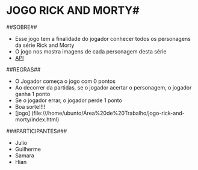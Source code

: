 # JOGO RICK AND MORTY#



##SOBRE##
- Esse jogo tem a finalidade do jogador conhecer todos os personagens da série Rick and Morty
- O jogo nos mostra imagens de cada personagem desta série
- [API](https://rickandmortyapi.com/)


 ##REGRAS##
 - O Jogador começa o jogo com 0 pontos 
 - Ao decorrer da partidas, se o jogador acertar o personagem, o jogador ganha 1 ponto
 - Se o jogador errar, o jogador perde 1 ponto
 - Boa sorte!!!!
 - [jogo] (file:///home/ubunto/Área%20de%20Trabalho/jogo-rick-and-morty/index.html)


###PARTICIPANTES###
 - Julio
 - Guilherme
 - Samara
 - Hian

